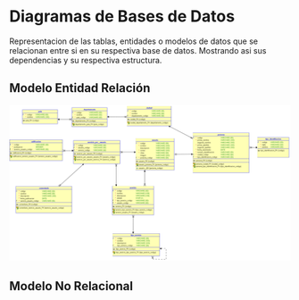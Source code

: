 # Diagramas de Bases de Datos

Representacion de las tablas, entidades o modelos de datos que se relacionan entre si en su respectiva base de datos. Mostrando asi sus dependencias y su respectiva estructura.

## Modelo Entidad Relación

![MER](https://github.com/F3liP3L/Software2-QuickJob-Documentacion/blob/main/assets/diagramas-bases-de-datos/Modelo-Entidad-Relacion.png)

## Modelo No Relacional